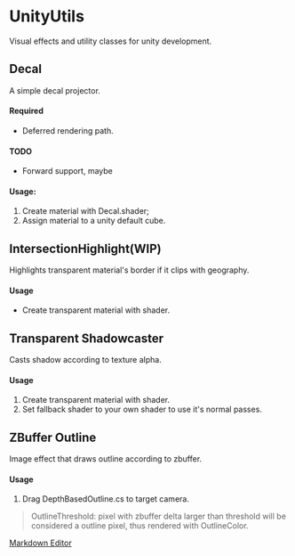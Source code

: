 # UnityUtils

Visual effects and utility classes for unity development.

## Decal

A simple decal projector.


#### Required 
* Deferred rendering path.  

#### TODO  
* Forward support, maybe  

#### Usage:  
1. Create material with Decal.shader;  
2. Assign material to a unity default cube.

## IntersectionHighlight(WIP)

Highlights transparent material's border if it clips with geography. 

#### Usage
* Create transparent material with shader.  

## Transparent Shadowcaster

Casts shadow according to texture alpha.  

#### Usage 
1. Create transparent material with shader.  
2. Set fallback shader to your own shader to use it's normal passes.  

## ZBuffer Outline

Image effect that draws outline according to zbuffer.  

#### Usage
1. Drag DepthBasedOutline.cs to target camera.  
    
> OutlineThreshold: pixel with zbuffer delta larger than threshold will be considered a outline pixel, thus rendered with OutlineColor.  

[Markdown Editor](https://stackedit.io/editor)